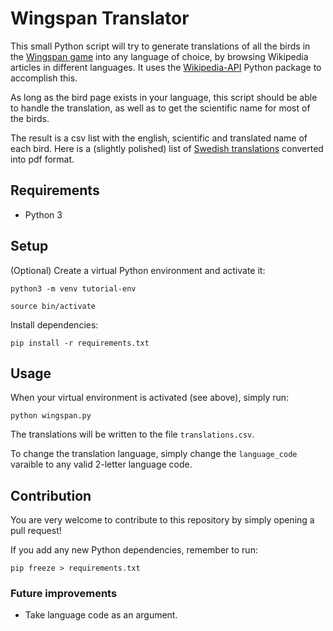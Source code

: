 # Wingspan Translator
This small Python script will try to generate translations of all the birds in the [Wingspan game](https://stonemaiergames.com/games/wingspan/) into any language of choice, by browsing Wikipedia articles in different languages. It uses the [Wikipedia-API](https://pypi.org/project/Wikipedia-API/) Python package to accomplish this.

As long as the bird page exists in your language, this script should be able to handle the translation, as well as to get the scientific name for most of the birds.

The result is a csv list with the english, scientific and translated name of each bird. Here is a (slightly polished) list of [Swedish translations](./swedish_translations.pdf) converted into pdf format.


## Requirements

* Python 3

## Setup
(Optional) Create a virtual Python environment and activate it:

    python3 -m venv tutorial-env

    source bin/activate

Install dependencies:

    pip install -r requirements.txt

## Usage
When your virtual environment is activated (see above), simply run:

    python wingspan.py

The translations will be written to the file `translations.csv`.

To change the translation language, simply change the `language_code` varaible to any valid 2-letter language code.

## Contribution
You are very welcome to contribute to this repository by simply opening a pull request!

If you add any new Python dependencies, remember to run:

    pip freeze > requirements.txt

### Future improvements

* Take language code as an argument.